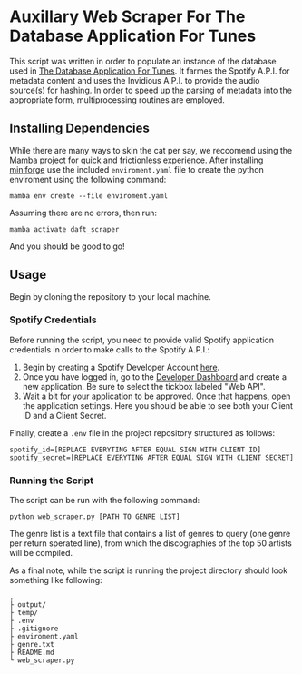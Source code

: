 # Auxillary Web Scraper For The Database Application For Tunes

This script was written in order to populate an instance of the database used in
[The Database Application For Tunes](https://github.com/me11203sci/Database-Application-For-Tunes/). It farmes the Spotify A.P.I. for metadata content
and uses the Invidious A.P.I. to provide the audio source(s) for hashing. In order
to speed up the parsing of metadata into the appropriate form, multiprocessing routines
are employed.

## Installing Dependencies

While there are many ways to skin the cat per say, we reccomend using
the [Mamba](https://github.com/mamba-org/mamba) project for quick and frictionless experience. After installing [miniforge](https://github.com/conda-forge/miniforge)
use the included `enviroment.yaml` file to create the python enviroment using the following
command:

```
mamba env create --file enviroment.yaml 
```

Assuming there are no errors, then run:

```
mamba activate daft_scraper
```

And you should be good to go!

## Usage

Begin by cloning the repository to your local machine.

### Spotify Credentials

Before running the script, you need to provide valid Spotify application credentials in order
to make calls to the Spotify A.P.I.:
1. Begin by creating a Spotify Developer Account [here](https://developer.spotify.com/).
2. Once you have logged in, go to the [Developer Dashboard](https://developer.spotify.com/dashboard) and create a new application. Be sure to select the tickbox labeled "Web API".
3. Wait a bit for your application to be approved. Once that happens, open the application settings. Here you should be able to see both your Client ID and a Client Secret.

Finally, create a `.env` file in the project repository structured as follows:

```
spotify_id=[REPLACE EVERYTING AFTER EQUAL SIGN WITH CLIENT ID]
spotify_secret=[REPLACE EVERYTING AFTER EQUAL SIGN WITH CLIENT SECRET]
```

### Running the Script

The script can be run with the following command:

```
python web_scraper.py [PATH TO GENRE LIST]
```

The genre list is a text file that contains a list of genres to query (one genre per return sperated line), 
from which the discographies of the top 50 artists will be compiled.

As a final note, while the script is running the project directory should look something like following:

```
.
├ output/
├ temp/
├ .env
├ .gitignore
├ enviroment.yaml
├ genre.txt
├ README.md
└ web_scraper.py
```
